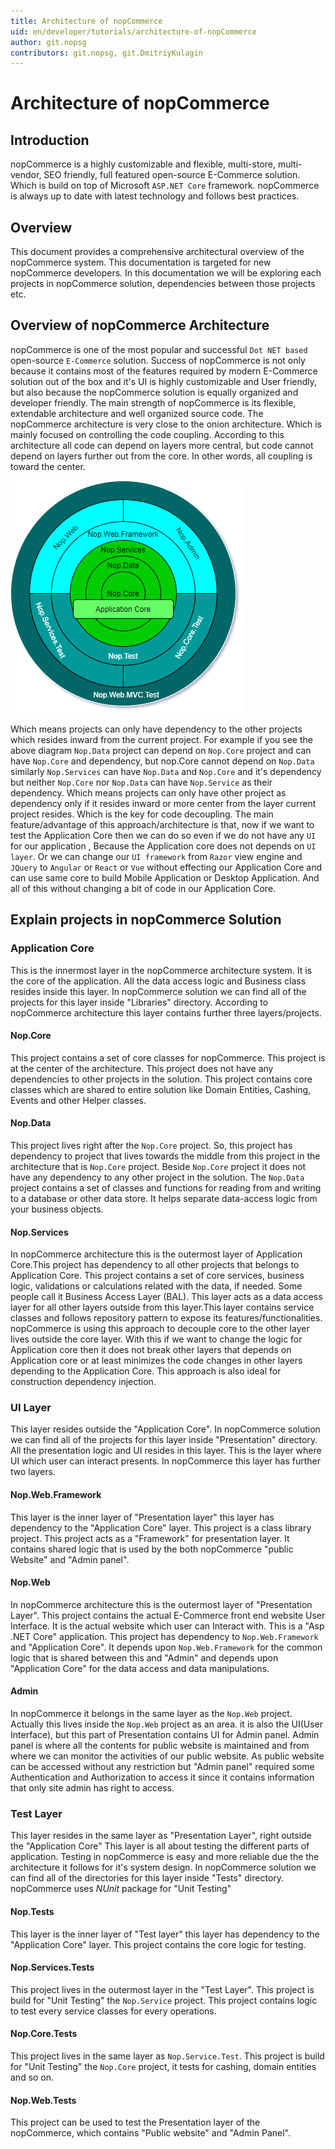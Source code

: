 ```yaml
---
title: Architecture of nopCommerce
uid: en/developer/tutorials/architecture-of-nopCommerce
author: git.nopsg
contributors: git.nopsg, git.DmitriyKulagin
---
```


# Architecture of nopCommerce

## Introduction

nopCommerce is a highly customizable and flexible, multi-store, multi-vendor, SEO friendly, full featured open-source E-Commerce solution. Which is build on top of Microsoft `ASP.NET Core` framework. nopCommerce is always up to date with latest technology and follows best practices.

## Overview

This document provides a comprehensive architectural overview of the nopCommerce system. This documentation is targeted for new nopCommerce developers. In this documentation we will be exploring each projects in nopCommerce solution, dependencies between those projects etc.

## Overview of nopCommerce Architecture

nopCommerce is one of the most popular and successful `Dot NET based` open-source `E-Commerce` solution. Success of nopCommerce is not only because it contains most of the features required by modern E-Commerce solution out of the box and it's UI is highly customizable and User friendly, but also because the nopCommerce solution is equally organized and developer friendly. The main strength of nopCommerce is its flexible, extendable architecture and well organized source code. The nopCommerce architecture is very close to the onion architecture. Which is mainly focused on controlling the code coupling. According to this architecture all code can depend on layers more central, but code cannot depend on layers further out from the core.  In other words, all coupling is toward the center.

![nopCommerceArchitecturalDiagram](_static/architecture-of-nopCommerce/nopCommerceArchitecture.png)

Which means projects can only have dependency to the other projects which resides inward from the current project. For example if you see the above diagram `Nop.Data` project can depend on `Nop.Core` project and can have `Nop.Core` and dependency, but nop.Core cannot depend on `Nop.Data` similarly `Nop.Services` can have `Nop.Data` and `Nop.Core` and it's dependency but neither `Nop.Core` nor `Nop.Data` can have `Nop.Service` as their dependency. Which means projects can only have other project as dependency only if it resides inward or more center from the layer current project resides. Which is the key for code decoupling. The main feature/advantage of this approach/architecture is that, now if we want to test the Application Core then we can do so even if we do not have any `UI` for our application , Because the Application core does not depends on `UI layer`. Or we can change our `UI framework` from `Razor` view engine and `JQuery` to `Angular` or `React` or `Vue` without effecting our Application Core and can use same core to build Mobile Application or Desktop Application. And all of this without changing a bit of code in our Application Core.

## Explain projects in nopCommerce Solution

### Application Core

This is the innermost layer in the nopCommerce architecture system. It is the core of the application. All the data access logic and Business class resides inside this layer. In nopCommerce solution we can find all of the projects for this layer inside "Libraries" directory. According to nopCommerce architecture this layer contains further three layers/projects.

#### Nop.Core

This project contains a set of core classes for nopCommerce. This project is at the center of the architecture. This project does not have any dependencies to other projects in the solution. This project contains core classes which are shared to entire solution like Domain Entities, Cashing, Events and other Helper classes.

#### Nop.Data

This project lives right after the `Nop.Core` project. So, this project has dependency to project that lives towards the middle from this project in the architecture that is `Nop.Core` project. Beside `Nop.Core` project it does not have any dependency to any other project in the solution. The `Nop.Data` project contains a set of classes and functions for reading from and writing to a database or other data store. It helps separate data-access logic from your business objects.

#### Nop.Services

In nopCommerce architecture this is the outermost layer of Application Core.This project has dependency to all other projects that belongs to Application Core. This project contains a set of core services, business logic, validations or calculations related with the data, if needed. Some people call it Business Access Layer (BAL). This layer acts as a data access layer for all other layers outside from this layer.This layer contains service classes and follows repository pattern to expose its features/functionalities. nopCommerce is using this approach to decouple core to the other layer lives outside the core layer. With this if we want to change the logic for Application core then it does not break other layers that depends on Application core or at least minimizes the code changes in other layers depending to the Application Core. This approach is also ideal for construction dependency injection.

### UI Layer

This layer resides outside the "Application Core". In nopCommerce solution we can find all of the projects for this layer inside "Presentation" directory. All the presentation logic and UI resides in this layer. This is the layer where UI which user can interact presents. In nopCommerce this layer has further two layers.

#### Nop.Web.Framework

This layer is the inner layer of "Presentation layer" this layer has dependency to the "Application Core" layer. This project is a class library project. This project acts as a "Framework" for presentation layer. It contains shared logic that is used by the both nopCommerce "public Website" and "Admin panel".

#### Nop.Web

In nopCommerce architecture this is the outermost layer of "Presentation Layer". This project contains the actual E-Commerce front end website User Interface. It is the actual website which user can Interact with. This is a "Asp .NET Core" application. This project has dependency to `Nop.Web.Framework` and "Application Core". It depends upon `Nop.Web.Framework` for the common logic that is shared between this and "Admin" and depends upon "Application Core" for the data access and data manipulations.

#### Admin

In nopCommerce it belongs in the same layer as the `Nop.Web` project. Actually this lives inside the `Nop.Web` project as an area. it is also the UI(User Interface), but this part of Presentation contains UI for Admin panel. Admin panel is where all the contents for public website is maintained and from where we can monitor the activities of our public website. As public website can be accessed without any restriction but "Admin panel" required some Authentication and Authorization to access it since it contains information that only site admin has right to access.

### Test Layer

This layer resides in the same layer as "Presentation Layer", right outside the "Application Core" This layer is all about testing the different parts of application. Testing in nopCommerce is easy and more reliable due the the architecture it follows for it's system design. In nopCommerce solution we can find all of the directories for this layer inside "Tests" directory. nopCommerce uses *NUnit* package for "Unit Testing"

#### Nop.Tests

This layer is the inner layer of "Test layer" this layer has dependency to the "Application Core" layer. This project contains the core logic for testing.

#### Nop.Services.Tests

This project lives in the outermost layer in the "Test Layer". This project is build for "Unit Testing" the `Nop.Service` project. This project contains logic to test every service classes for every operations.

#### Nop.Core.Tests

This project lives in the same layer as `Nop.Service.Test`. This project is build for "Unit Testing" the `Nop.Core` project, it tests for cashing, domain entities and so on.

#### Nop.Web.Tests

This project can be used to test the Presentation layer of the nopCommerce, which contains "Public website" and "Admin Panel".
